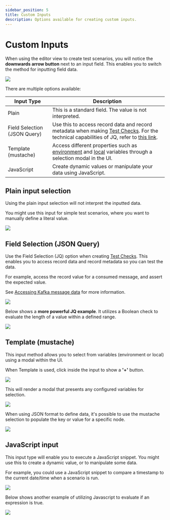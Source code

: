 ```yaml
---
sidebar_position: 5
title: Custom Inputs
description: Options available for creating custom inputs.
---
```


# Custom Inputs

When using the editor view to create test scenarios, you will notice the **downwards arrow button** next to an input field. This enables you to switch the method for inputting field data.&#x20;

![](<../assets/image (95).png>)

There are multiple options available:

| Input Type                   | Description                                                                                                                                                                                                                                          |
| ---------------------------- | ---------------------------------------------------------------------------------------------------------------------------------------------------------------------------------------------------------------------------------------------------- |
| Plain                        | This is a standard field. The value is not interpreted.                                                                                                                                                                                              |
| Field Selection (JSON Query) | Use this to access record data and record metadata when making [Test Checks](/platform/testing/features/building-tests/test-checks). For the technical capabilities of JQ, refer to [this link](https://stedolan.github.io/jq/manual/#Basicfilters). |
| Template (mustache)          | Access different properties such as [environment](/platform/testing/features/environments) and [local](/platform/testing/features/building-tests/tasks/set-variable-task) variables through a selection modal in the UI.                             |
| JavaScript                   | Create dynamic values or manipulate your data using JavaScript.                                                                                                                                                                                      |

## Plain input selection

Using the plain input selection will not interpret the inputted data.&#x20;

You might use this input for simple test scenarios, where you want to manually define a literal value.&#x20;

![](<../assets/image (149).png>)

## Field Selection (JSON Query)

Use the Field Selection (JQ) option when creating [Test Checks](building-tests/test-checks/). This enables you to access record data and record metadata so you can test the data.

For example, access the record value for a consumed message, and assert the expected value.&#x20;

See [Accessing Kafka message data](building-tests/test-checks/accessing-kafka-message-data/) for more information.

![](<../assets/image (57).png>)

Below shows a **more powerful JQ example**. It utilizes a Boolean check to evaluate the length of a value within a defined range.

![](<../assets/image (3) (1).png>)

## Template (mustache)&#x20;

This input method allows you to select from variables (environment or local) using a modal within the UI.&#x20;

When Template is used, click inside the input to show a **'+'** button.

![](<../assets/image (94).png>)

This will render a modal that presents any configured variables for selection.&#x20;

![](<../assets/image (153).png>)

When using JSON format to define data, it's possible to use the mustache selection to populate the key or value for a specific node.

![](<../assets/image (44).png>)

## JavaScript input

This input type will enable you to execute a JavaScript snippet. You might use this to create a dynamic value, or to manipulate some data.

For example, you could use a JavaScript snippet to compare a timestamp to the current date/time when a scenario is run.&#x20;

![](<../assets/image (124).png>)

Below shows another example of utilizing Javascript to evaluate if an expression is true.&#x20;

![](<../assets/image (167).png>)
